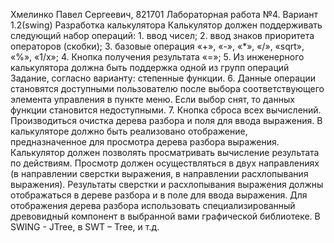 Хмелинко Павел Сергеевич, 821701
Лабораторная работа №4. Вариант 1.2(swing)
Разработка калькулятора
Калькулятор должен поддерживать следующий набор операций:
    1. ввод чисел;
    2. ввод знаков приоритета операторов (скобки);
    3. базовые операция «+», «-», «*», «/», «sqrt», «%», «1/x»;
    4. Кнопка получения результата «=»;
    5. Из инженерного калькулятора должна быть поддержка одной из групп операций
Задание, согласно варианту: степенные функции.
    6. Данные операции становятся доступными пользователю после выбора соответствующего элемента управления в пункте меню. Если выбор снят, то данных функции становится недоступными.
    7. Кнопка сброса всех вычислений. Производиться очистка дерева разбора и поля для ввода выражения.
В калькуляторе должно быть реализовано отображение, предназначенное для просмотра дерева разбора выражения. 
Калькулятор должен позволять просматривать вычисление результата по действиям. Просмотр должен осуществляться в двух направлениях (в направлении сверстки выражения, в направлении расхлопывания выражения). Результаты сверстки и расхлопывания выражения должны отображаться в дереве разбора и в поле для ввода выражения.
Для отображения дерева разбора использовать специализированный древовидный компонент в выбранной вами графической библиотеке. В SWING -  JTree, в SWT – Tree, и т.д.
